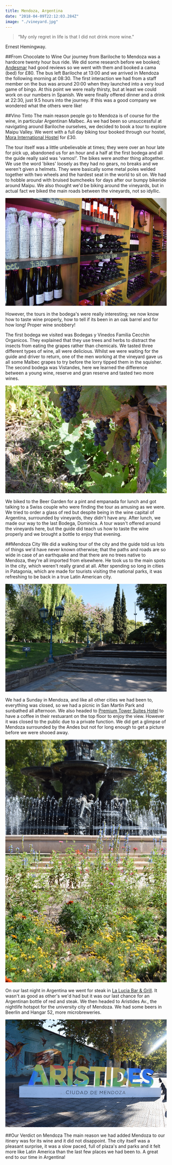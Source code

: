 ```yaml
---
title: Mendoza, Argentina
date: "2018-04-09T22:12:03.284Z"
image: "./vineyard.jpg"
---
```


>“My only regret in life is that I did not drink more wine."

Ernest Hemingway.


##From Chocolate to Wine
Our journey from Bariloche to Mendoza was a hardcore twenty hour bus ride. We did some research before we booked; [Andesmar](https://www.andesmar.com/en/) had good reviews so we went with them and booked a cama (bed) for £80. The bus left Bariloche at 13:00 and we arrived in Mendoza the following morning at 08:30. The first interaction we had from a staff member on the bus was around 20:00 when they launched into a very loud game of bingo. At this point we were really thirsty, but at least we could work on our numbers in Spanish. We were finally offered dinner and a drink at 22:30, just 9.5 hours into the journey. If this was a good company we wondered what the others were like!

##Vino Tinto
The main reason people go to Mendoza is of course for the wine, in particular Argentinan Malbec. As we had been so unsuccessful at navigating around Bariloche ourselves, we decided to book a tour to explore Maipu Valley. We went with a full day biking tour booked through our hostel, [Mora International Hostel](http://hostel-mora-mendoza.mendoza-hotels-ar.com/en/) for £30.

The tour itself was a little unbelievable at times; they were over an hour late for pick up, abandoned us for an hour and a half at the first bodega and all the guide really said was 'vamos!'. The bikes were another thing altogether. We use the word 'bikes' loosely as they had no gears, no breaks and we weren't given a helmets. They were basically some metal poles welded together with two wheels and the hardest seat in the world to sit on. We had to hobble around with bruised bumcheeks for days after our bumpy bikeride around Maipu. We also thought we'd be biking around the vineyards, but in actual fact we biked the main roads between the vineyards, not so idyllic.

![Wine](./wine.jpg "Wine")

However, the tours in the bodega's were really interesting; we now know how to taste wine properly, how to tell if its been in an oak barrel and for how long! Proper wine snobbery!

The first bodega we visited was Bodegas y Vinedos Familia Cecchin Organicos. They explained that they use trees and herbs to distract the insects from eating the grapes rather than chemicals. We tasted three different types of wine, all were delicious. Whilst we were waiting for the guide and driver to return, one of the men working at the vineyard gave us all some Malbec grapes to try before the lorry tipped them in the squisher. The second bodega was Vistandes, here we learned the difference between a young wine, reserve and gran reserve and tasted two more wines.

![Grapes](./grapes.jpg "Grapes")

We biked to the Beer Garden for a pint and empanada for lunch and got talking to a Swiss couple who were finding the tour as amusing as we were. We tried to order a glass of red but despite being in the wine capital of Argentina, surrounded by vineyards, they didn't have any. After lunch, we made our way to the last Bodega, Dominica. A tour wasn't offered around the vineyards here, but the guide did teach us how to taste the wine properly and we brought a bottle to enjoy that evening.

##Mendoza City
We did a walking tour of the city and the guide told us lots of things we'd have never known otherwise; that the paths and roads are so wide in case of an earthquake and that there are no trees native to Mendoza, they're all imported from elsewhere. He took us to the main spots in the city, which weren't really grand at all. After spending so long in cities in Patagonia, which are made for tourists visiting the national parks, it was refreshing to be back in a true Latin American city.

![Plaza Independencia](./plazaindependencia.jpg "Plaza Independencia")

We had a Sunday in Mendoza, and like all other cities we had been to, everything was closed, so we had a picnic in San Martin Park and sunbathed all afternoon. We also headed to [Premium Tower Suites Hotel](http://www.premiumtowersuites.com/mendoza/) to have a coffee in their restuarant on the top floor to enjoy the view. However it was closed to the public due to a private function. We did get a glimpse of Mendoza surrounded by the Andes but not for long enough to get a picture before we were shooed away.

![San Martin Park](./sanmartin.jpg "San Martin Park")

On our last night in Argentina we went for steak in [La Lucia Bar & Grill](http://www.laluciagrillbar.com.ar/). It wasn't as good as other's we'd had but it was our last chance for an Argentinan bottle of red and steak. We then headed to Aristides Av., the nightlife hotspot for the university city of Mendoza. We had some beers in Beerlin and Hangar 52, more microbreweries.

![Aristides](./aristides.jpg "Aristides")

##Our Verdict on Mendoza
The main reason we had added Mendoza to our itinery was for its wine and it did not disappoint. The city itself was a pleasant surprise, it was a slow paced, full of plaza's and parks and it felt more like Latin America than the last few places we had been to. A great end to our time in Argentina!


